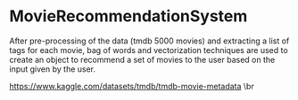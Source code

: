 # MovieRecommendationSystem
After pre-processing of the data (tmdb 5000 movies) and extracting a list of tags for each movie, bag of words and vectorization techniques are used to create an object to recommend a set of movies to the user based on the input given by the user. 


https://www.kaggle.com/datasets/tmdb/tmdb-movie-metadata \br
